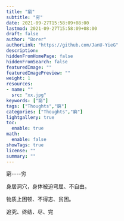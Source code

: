 ```yaml
---
title: "窮"
subtitle: "穷"
date: 2021-09-27T15:58:09+08:00
lastmod: 2021-09-27T15:58:09+08:00
draft: false
author: "Borer"
authorLink: "https://github.com/JanU-YieG"
description:
hiddenFromHomePage: false
hiddenFromSearch: false
featuredImage: ""
featuredImagePreview: ""
weight: 1
resources:
- name: ""
  src: "xx.jpg"
keywords: ["窮"]
tags: ["Thoughts","窮"]
categories: ["Thoughts","窮"]
lightgallery: true
toc:
  enable: true
math:
  enable: false
showTags: true
license: ""
summary: ""
---
```


窮----穷

身居洞穴，身体被迫弯屈、不自由。

物质上困顿、不得志、贫困。

追究、终结、尽、完

